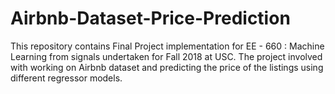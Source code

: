 # Airbnb-Dataset-Price-Prediction
This repository contains Final Project implementation for EE - 660 : Machine Learning from signals undertaken for Fall 2018 at USC. The project involved with working on Airbnb dataset and predicting the price of the listings using different regressor models.
